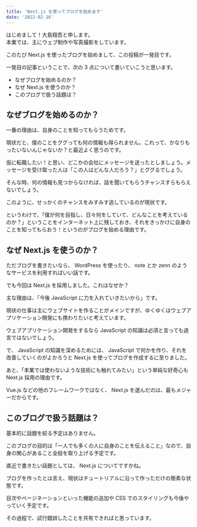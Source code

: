 ```yaml
---
title: 'Next.js を使ってブログを始めます'
date: '2022-02-16'
---
```


はじめまして！大島翔吾と申します。  
本業では、主にウェブ制作や写真撮影をしています。

このたび Next.js を使ったブログを始めまして、この投稿が一発目です。

一発目の記事ということで、次の 3 点について書いていこうと思います。

- なぜブログを始めるのか？
- なぜ Next.js を使うのか？
- このブログで扱う話題は？

## なぜブログを始めるのか？

一番の理由は、自身のことを知ってもらうためです。

現状だと、僕のことをググっても何の情報も得られません。これって、かなりもったいないんじゃないか？と最近よく思うのです。

仮に転職したい！と思い、どこかの会社にメッセージを送ったとしましょう。メッセージを受け取った人は「この人はどんな人だろう？」とググるでしょう。

そんな時、何の情報も見つからなければ、話を聞いてもらうチャンスすらもらえないでしょう。

このように、せっかくのチャンスをみすみす逃しているのが現状です。

というわけで、「僕が何を目指し、日々何をしていて、どんなことを考えているのか？」ということをインターネット上に残しておき、それをきっかけに自身のことを知ってもらおう！というのがブログを始める理由です。

## なぜ Next.js を使うのか？

ただブログを書きたいなら、 WordPress を使ったり、 note とか zenn のようなサービスを利用すればいい話です。

でも今回は Next.js を採用しました。これはなぜか？

主な理由は、「今後 JavaScript に力を入れていきたいから」です。

現状の仕事は主にウェブサイトを作ることがメインですが、ゆくゆくはウェブアプリケーション開発にも携わりたいと考えています。

ウェブアプリケーション開発をするなら JavaScript の知識は必須と言っても過言ではないでしょう。

で、 JavaScript の知識を深めるためには、 JavaScript で何かを作り、それを改善していくのがよかろうと Next.js を使ってブログを作成するに至りました。

あと、「本業では使わないような技術にも触れてみたい」という単純な好奇心も Next.js 採用の理由です。

Vue.js などの他のフレームワークではなく、 Next.js を選んだのは、最もメジャーだからです。

## このブログで扱う話題は？

基本的に話題を絞る予定はありません。

このブログの目的は「一人でも多くの人に自身のことを伝えること」なので、自身の関心があること全般を取り上げる予定です。

直近で書きたい話題としては、 Next.js についてですかね。

ブログを作ったとは言え、現状はチュートリアルに沿って作っただけの簡素な状態です。

目次やページネーションといった機能の追加や CSS でのスタイリングも今後やっていく予定です。

その過程で、試行錯誤したことを共有できればと思っています。
